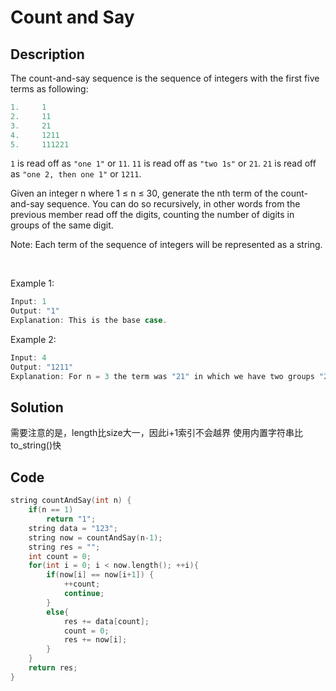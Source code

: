 # Count and Say

## Description
The count-and-say sequence is the sequence of integers with the first five terms as following:
```C++
1.     1
2.     11
3.     21
4.     1211
5.     111221
```
`1` is read off as `"one 1"` or `11`.
`11` is read off as `"two 1s"` or `21`.
`21` is read off as `"one 2, then one 1"` or `1211`.

Given an integer n where 1 ≤ n ≤ 30, generate the nth term of the count-and-say sequence. You can do so recursively, in other words from the previous member read off the digits, counting the number of digits in groups of the same digit.

Note: Each term of the sequence of integers will be represented as a string.

 

Example 1:
```c++
Input: 1
Output: "1"
Explanation: This is the base case.
```
Example 2:
```c++
Input: 4
Output: "1211"
Explanation: For n = 3 the term was "21" in which we have two groups "2" and "1", "2" can be read as "12" which means frequency = 1 and value = 2, the same way "1" is read as "11", so the answer is the concatenation of "12" and "11" which is "1211".
```
## Solution

需要注意的是，length比size大一，因此i+1索引不会越界
使用内置字符串比to_string()快

## Code
```c++
string countAndSay(int n) {
    if(n == 1)
        return "1";
    string data = "123";
    string now = countAndSay(n-1);
    string res = "";
    int count = 0;
    for(int i = 0; i < now.length(); ++i){
        if(now[i] == now[i+1]) {
            ++count;
            continue;
        }
        else{
            res += data[count];
            count = 0;
            res += now[i];
        }
    }
    return res;
}
```